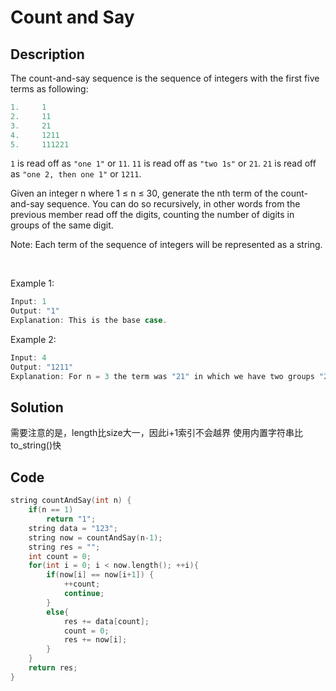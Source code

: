 # Count and Say

## Description
The count-and-say sequence is the sequence of integers with the first five terms as following:
```C++
1.     1
2.     11
3.     21
4.     1211
5.     111221
```
`1` is read off as `"one 1"` or `11`.
`11` is read off as `"two 1s"` or `21`.
`21` is read off as `"one 2, then one 1"` or `1211`.

Given an integer n where 1 ≤ n ≤ 30, generate the nth term of the count-and-say sequence. You can do so recursively, in other words from the previous member read off the digits, counting the number of digits in groups of the same digit.

Note: Each term of the sequence of integers will be represented as a string.

 

Example 1:
```c++
Input: 1
Output: "1"
Explanation: This is the base case.
```
Example 2:
```c++
Input: 4
Output: "1211"
Explanation: For n = 3 the term was "21" in which we have two groups "2" and "1", "2" can be read as "12" which means frequency = 1 and value = 2, the same way "1" is read as "11", so the answer is the concatenation of "12" and "11" which is "1211".
```
## Solution

需要注意的是，length比size大一，因此i+1索引不会越界
使用内置字符串比to_string()快

## Code
```c++
string countAndSay(int n) {
    if(n == 1)
        return "1";
    string data = "123";
    string now = countAndSay(n-1);
    string res = "";
    int count = 0;
    for(int i = 0; i < now.length(); ++i){
        if(now[i] == now[i+1]) {
            ++count;
            continue;
        }
        else{
            res += data[count];
            count = 0;
            res += now[i];
        }
    }
    return res;
}
```